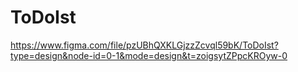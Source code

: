 # ToDoIst

https://www.figma.com/file/pzUBhQXKLGjzzZcvql59bK/ToDoIst?type=design&node-id=0-1&mode=design&t=zoigsytZPpcKROyw-0
